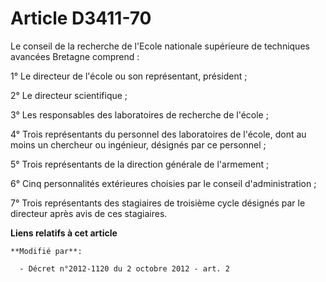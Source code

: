 # Article D3411-70

Le conseil de la recherche de             l'Ecole nationale supérieure de techniques avancées Bretagne comprend : 

1° Le directeur de l'école ou son représentant, président ; 

2° Le directeur scientifique ; 

3° Les responsables des laboratoires de recherche de l'école ; 

4° Trois représentants du personnel des laboratoires de l'école, dont au moins un chercheur ou ingénieur, désignés par ce
personnel ; 

5° Trois représentants de la direction générale de l'armement ; 

6° Cinq personnalités extérieures choisies par le conseil d'administration ; 

7° Trois représentants des stagiaires de troisième cycle désignés par le directeur après avis de ces stagiaires.

**Liens relatifs à cet article**

	**Modifié par**:

	  - Décret n°2012-1120 du 2 octobre 2012 - art. 2
